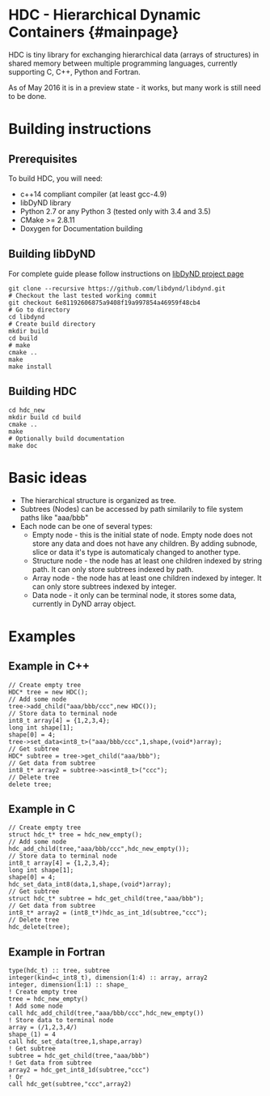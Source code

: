 HDC - Hierarchical Dynamic Containers                         {#mainpage}
=====================================

HDC is tiny library for exchanging hierarchical data (arrays of structures) in shared memory between multiple programming languages, currently supporting C, C++, Python and Fortran.

As of May 2016 it is in a preview state - it works, but many work is still need to be done.

Building instructions
=====================

Prerequisites
-------------

To build HDC, you will need:
- c++14 compliant compiler (at least gcc-4.9)
- libDyND library
- Python 2.7 or any Python 3 (tested only with 3.4 and 3.5)
- CMake >= 2.8.11
- Doxygen for Documentation building

Building libDyND
----------------
For complete guide please follow instructions on [libDyND project page](https://github.com/libdynd/libdynd)
```
git clone --recursive https://github.com/libdynd/libdynd.git
# Checkout the last tested working commit
git checkout 6e81192606875a9408f19a997854a46959f48cb4
# Go to directory
cd libdynd
# Create build directory
mkdir build
cd build
# make
cmake ..
make
make install
```

Building HDC
------------
```
cd hdc_new
mkdir build cd build
cmake ..
make
# Optionally build documentation
make doc
```

Basic ideas
===========
- The hierarchical structure is organized as tree.
- Subtrees (Nodes) can be accessed by path similarily to file system paths like "aaa/bbb"
- Each node can be one of several types:
  + Empty node - this is the initial state of node. Empty node does not store any data and does not have any children. By adding subnode, slice or data it's type is automaticaly changed to another type.
  + Structure node - the node has at least one children indexed by string path. It can only store subtrees indexed by path.
  + Array node - the node has at least one children indexed by integer. It can only store subtrees indexed by integer.
  + Data node - it only can be terminal node, it stores some data, currently in DyND array object.


Examples
========

Example in C++
--------------
```
// Create empty tree
HDC* tree = new HDC();
// Add some node
tree->add_child("aaa/bbb/ccc",new HDC());
// Store data to terminal node
int8_t array[4] = {1,2,3,4};
long int shape[1];
shape[0] = 4;
tree->set_data<int8_t>("aaa/bbb/ccc",1,shape,(void*)array);
// Get subtree
HDC* subtree = tree->get_child("aaa/bbb");
// Get data from subtree
int8_t* array2 = subtree->as<int8_t>("ccc");
// Delete tree
delete tree;
```

Example in C
------------
```
// Create empty tree
struct hdc_t* tree = hdc_new_empty();
// Add some node
hdc_add_child(tree,"aaa/bbb/ccc",hdc_new_empty());
// Store data to terminal node
int8_t array[4] = {1,2,3,4};
long int shape[1];
shape[0] = 4;
hdc_set_data_int8(data,1,shape,(void*)array);
// Get subtree
struct hdc_t* subtree = hdc_get_child(tree,"aaa/bbb");
// Get data from subtree
int8_t* array2 = (int8_t*)hdc_as_int_1d(subtree,"ccc");
// Delete tree
hdc_delete(tree);
```

Example in Fortran
------------------
```
type(hdc_t) :: tree, subtree
integer(kind=c_int8_t), dimension(1:4) :: array, array2
integer, dimension(1:1) :: shape_
! Create empty tree
tree = hdc_new_empty()
! Add some node
call hdc_add_child(tree,"aaa/bbb/ccc",hdc_new_empty())
! Store data to terminal node
array = (/1,2,3,4/)
shape_(1) = 4
call hdc_set_data(tree,1,shape,array)
! Get subtree
subtree = hdc_get_child(tree,"aaa/bbb")
! Get data from subtree
array2 = hdc_get_int8_1d(subtree,"ccc")
! Or
call hdc_get(subtree,"ccc",array2)
```
